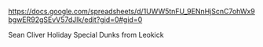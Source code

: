 https://docs.google.com/spreadsheets/d/1UWW5tnFU_9ENnHjScnC7ohWx9bgwER92gSEvV57dJlk/edit?gid=0#gid=0

Sean Cliver Holiday Special Dunks from Leokick
